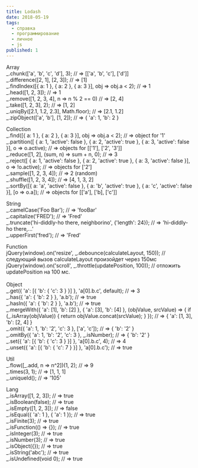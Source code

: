 ```yaml
---
title: Lodash
date: 2018-05-19
tags:
  - справка
  - программирование
  - личное
  - js
published: 1
---
```


<p>Array<br />_.chunk(['a', 'b', 'c', 'd'], 3); // =&gt; [['a', 'b', 'c'], ['d']]<br />_.difference([2, 1], [2, 3]); // =&gt; [1]<br />_.findIndex([{ a: 1 }, { a: 2 }, { a: 3 }], obj =&gt; obj.a &lt; 2); // =&gt; 1<br />_.head([1, 2, 3]); // =&gt; 1<br />_.remove([1, 2, 3, 4], n =&gt; n % 2 == 0) // =&gt; [2, 4]<br />_.take([1, 2, 3], 2); // =&gt; [1, 2]<br />_.uniqBy([2.1, 1.2, 2.3], Math.floor); // =&gt; [2.1, 1.2]<br />_.zipObject(['a', 'b'], [1, 2]); // =&gt; { 'a': 1, 'b': 2 }</p>
<p>Collection<br />_.find([{ a: 1 }, { a: 2 }, { a: 3 }], obj =&gt; obj.a &lt; 2); // =&gt; object for '1'<br />_.partition([ { a: 1, 'active': false }, { a: 2, 'active': true }, { a: 3, 'active': false }], o =&gt; o.active); // =&gt; objects for [['1'], ['2', '3']]<br />_.reduce([1, 2], (sum, n) =&gt; sum + n, 0); // =&gt; 3<br />_.reject([ { a: 1, 'active': false }, { a: 2, 'active': true }, { a: 3, 'active': false }], o =&gt; !o.active); // =&gt; objects for ['2']<br />_.sample([1, 2, 3, 4]); // =&gt; 2 (random)<br />_.shuffle([1, 2, 3, 4]); // =&gt; [4, 1, 3, 2]<br />_.sortBy([{ a: 'a', 'active': false }, { a: 'b', 'active': true }, { a: 'c', 'active': false }], [o =&gt; o.a]); // =&gt; objects for [['a'], ['b], ['c']]</p>
<p>String<br />_.camelCase('Foo Bar'); // =&gt; 'fooBar'<br />_.capitalize('FRED'); // =&gt; 'Fred'<br />_.truncate('hi-diddly-ho there, neighborino', {'length': 24}); // =&gt; 'hi-diddly-ho there,...'<br />_.upperFirst('fred'); // =&gt; 'Fred'</p>
<p>Function<br />jQuery(window).on('resize', _.debounce(calculateLayout, 150)); // следующий вызов calculateLayout произойдет через 150мс<br />jQuery(window).on('scroll', _.throttle(updatePosition, 100)); // отложить updatePosition на 100 мс.<br /><br />Object<br />_.get({ 'a': [{ 'b': { 'c': 3 } }] }, 'a[0].b.c', default); // =&gt; 3<br />_.has({ 'a': { 'b': 2 } }, 'a.b'); // =&gt; true<br />_.hasIn({ 'a': { 'b': 2 } }, 'a.b'); // =&gt; true<br />_.mergeWith({ 'a': [1], 'b': [2] }, { 'a': [3], 'b': [4] }, (objValue, srcValue) =&gt; { if (_.isArray(objValue)) { return objValue.concat(srcValue); } }); // =&gt; { 'a': [1, 3], 'b': [2, 4] }<br />_.omit({ 'a': 1, 'b': '2', 'c': 3 }, ['a', 'c']); // =&gt; { 'b': '2' }<br />_.omitBy({ 'a': 1, 'b': '2', 'c': 3 }, _.isNumber); // =&gt; { 'b': '2' }<br />_.set({ 'a': [{ 'b': { 'c': 3 } }] }, 'a[0].b.c', 4); // =&gt; 4<br />_.unset({ 'a': [{ 'b': { 'c': 7 } }] }, 'a[0].b.c'); // =&gt; true</p>
<p>Util<br />_.flow([_.add, n =&gt; n^2])(1, 2); // =&gt; 9<br />_.times(3, 1); // =&gt; [1, 1, 1]<br />_.uniqueId(); // =&gt; '105'</p>
<p>Lang<br />_.isArray([1, 2, 3]); // =&gt; true<br />_.isBoolean(false); // =&gt; true<br />_.isEmpty([1, 2, 3]); // =&gt; false<br />_.isEqual({ 'a': 1 }, { 'a': 1 }); // =&gt; true<br />_.isFinite(3); // =&gt; true<br />_.isFunction(() =&gt; {}); // =&gt; true<br />_.isInteger(3); // =&gt; true<br />_.isNumber(3); // =&gt; true<br />_.isObject({}); // =&gt; true<br />_.isString('abc'); // =&gt; true<br />_.isUndefined(void 0); // =&gt; true</p>